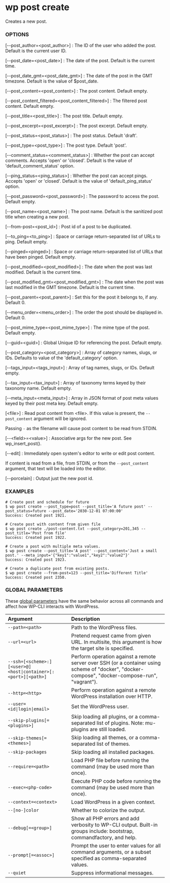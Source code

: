 # wp post create

Creates a new post.

### OPTIONS

[\--post_author=&lt;post_author&gt;]
: The ID of the user who added the post. Default is the current user ID.

[\--post_date=&lt;post_date&gt;]
: The date of the post. Default is the current time.

[\--post_date_gmt=&lt;post_date_gmt&gt;]
: The date of the post in the GMT timezone. Default is the value of $post_date.

[\--post_content=&lt;post_content&gt;]
: The post content. Default empty.

[\--post_content_filtered=&lt;post_content_filtered&gt;]
: The filtered post content. Default empty.

[\--post_title=&lt;post_title&gt;]
: The post title. Default empty.

[\--post_excerpt=&lt;post_excerpt&gt;]
: The post excerpt. Default empty.

[\--post_status=&lt;post_status&gt;]
: The post status. Default 'draft'.

[\--post_type=&lt;post_type&gt;]
: The post type. Default 'post'.

[\--comment_status=&lt;comment_status&gt;]
: Whether the post can accept comments. Accepts 'open' or 'closed'. Default is the value of 'default_comment_status' option.

[\--ping_status=&lt;ping_status&gt;]
: Whether the post can accept pings. Accepts 'open' or 'closed'. Default is the value of 'default_ping_status' option.

[\--post_password=&lt;post_password&gt;]
: The password to access the post. Default empty.

[\--post_name=&lt;post_name&gt;]
: The post name. Default is the sanitized post title when creating a new post.

[\--from-post=&lt;post_id&gt;]
: Post id of a post to be duplicated.

[\--to_ping=&lt;to_ping&gt;]
: Space or carriage return-separated list of URLs to ping. Default empty.

[\--pinged=&lt;pinged&gt;]
: Space or carriage return-separated list of URLs that have been pinged. Default empty.

[\--post_modified=&lt;post_modified&gt;]
: The date when the post was last modified. Default is the current time.

[\--post_modified_gmt=&lt;post_modified_gmt&gt;]
: The date when the post was last modified in the GMT timezone. Default is the current time.

[\--post_parent=&lt;post_parent&gt;]
: Set this for the post it belongs to, if any. Default 0.

[\--menu_order=&lt;menu_order&gt;]
: The order the post should be displayed in. Default 0.

[\--post_mime_type=&lt;post_mime_type&gt;]
: The mime type of the post. Default empty.

[\--guid=&lt;guid&gt;]
: Global Unique ID for referencing the post. Default empty.

[\--post_category=&lt;post_category&gt;]
: Array of category names, slugs, or IDs. Defaults to value of the 'default_category' option.

[\--tags_input=&lt;tags_input&gt;]
: Array of tag names, slugs, or IDs. Default empty.

[\--tax_input=&lt;tax_input&gt;]
: Array of taxonomy terms keyed by their taxonomy name. Default empty.

[\--meta_input=&lt;meta_input&gt;]
: Array in JSON format of post meta values keyed by their post meta key. Default empty.

[&lt;file&gt;]
: Read post content from &lt;file&gt;. If this value is present, the
    `--post_content` argument will be ignored.

  Passing `-` as the filename will cause post content to
  be read from STDIN.

[\--&lt;field&gt;=&lt;value&gt;]
: Associative args for the new post. See wp_insert_post().

[\--edit]
: Immediately open system's editor to write or edit post content.

  If content is read from a file, from STDIN, or from the `--post_content`
  argument, that text will be loaded into the editor.

[\--porcelain]
: Output just the new post id.


### EXAMPLES

    # Create post and schedule for future
    $ wp post create --post_type=post --post_title='A future post' --post_status=future --post_date='2030-12-01 07:00:00'
    Success: Created post 1921.

    # Create post with content from given file
    $ wp post create ./post-content.txt --post_category=201,345 --post_title='Post from file'
    Success: Created post 1922.

    # Create a post with multiple meta values.
    $ wp post create --post_title='A post' --post_content='Just a small post.' --meta_input='{"key1":"value1","key2":"value2"}'
    Success: Created post 1923.

    # Create a duplicate post from existing posts.
    $ wp post create --from-post=123 --post_title='Different Title'
    Success: Created post 2350.

### GLOBAL PARAMETERS

These [global parameters](https://make.wordpress.org/cli/handbook/config/) have the same behavior across all commands and affect how WP-CLI interacts with WordPress.

| **Argument**    | **Description**              |
|:----------------|:-----------------------------|
| `--path=<path>` | Path to the WordPress files. |
| `--url=<url>` | Pretend request came from given URL. In multisite, this argument is how the target site is specified. |
| `--ssh=[<scheme>:][<user>@]<host\|container>[:<port>][<path>]` | Perform operation against a remote server over SSH (or a container using scheme of "docker", "docker-compose", "docker-compose-run", "vagrant"). |
| `--http=<http>` | Perform operation against a remote WordPress installation over HTTP. |
| `--user=<id\|login\|email>` | Set the WordPress user. |
| `--skip-plugins[=<plugins>]` | Skip loading all plugins, or a comma-separated list of plugins. Note: mu-plugins are still loaded. |
| `--skip-themes[=<themes>]` | Skip loading all themes, or a comma-separated list of themes. |
| `--skip-packages` | Skip loading all installed packages. |
| `--require=<path>` | Load PHP file before running the command (may be used more than once). |
| `--exec=<php-code>` | Execute PHP code before running the command (may be used more than once). |
| `--context=<context>` | Load WordPress in a given context. |
| `--[no-]color` | Whether to colorize the output. |
| `--debug[=<group>]` | Show all PHP errors and add verbosity to WP-CLI output. Built-in groups include: bootstrap, commandfactory, and help. |
| `--prompt[=<assoc>]` | Prompt the user to enter values for all command arguments, or a subset specified as comma-separated values. |
| `--quiet` | Suppress informational messages. |
